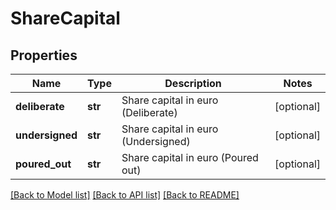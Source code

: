 # ShareCapital


## Properties
Name | Type | Description | Notes
------------ | ------------- | ------------- | -------------
**deliberate** | **str** | Share capital in euro (Deliberate) | [optional] 
**undersigned** | **str** | Share capital in euro (Undersigned) | [optional] 
**poured_out** | **str** | Share capital in euro (Poured out) | [optional] 

[[Back to Model list]](../README.md#documentation-for-models) [[Back to API list]](../README.md#documentation-for-api-endpoints) [[Back to README]](../README.md)



